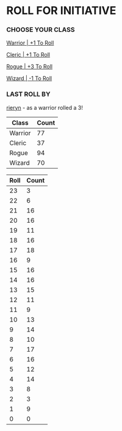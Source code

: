# ROLL FOR INITIATIVE
### CHOOSE YOUR CLASS

[Warrior | +1 To Roll](https://github.com/benjaminsampica/benjaminsampica/issues/new?title=roll%7Cwarrior&body=Just+click+%27Submit+new+issue%27.)

[Cleric | +1 To Roll](https://github.com/benjaminsampica/benjaminsampica/issues/new?title=roll%7Ccleric&body=Just+click+%27Submit+new+issue%27.)

[Rogue | +3 To Roll](https://github.com/benjaminsampica/benjaminsampica/issues/new?title=roll%7Crogue&body=Just+click+%27Submit+new+issue%27.)

[Wizard | -1 To Roll](https://github.com/benjaminsampica/benjaminsampica/issues/new?title=roll%7Cwizard&body=Just+click+%27Submit+new+issue%27.)
### LAST ROLL BY
[rieryn](https://www.github.com/rieryn) - as a warrior rolled a 3!

|Class|Count|
|-|-|
|Warrior|77|
|Cleric|37|
|Rogue|94|
|Wizard|70|

|Roll|Count|
|-|-|
|23|3
|22|6
|21|16
|20|16
|19|11
|18|16
|17|18
|16|9
|15|16
|14|16
|13|15
|12|11
|11|9
|10|13
|9|14
|8|10
|7|17
|6|16
|5|12
|4|14
|3|8
|2|3
|1|9
|0|0
